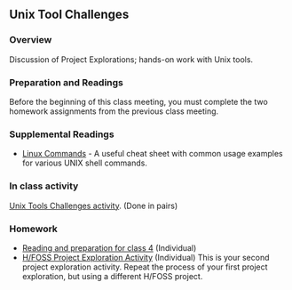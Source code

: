 ## Unix Tool Challenges

### Overview

Discussion of Project Explorations; hands-on work with Unix tools.

### Preparation and Readings

Before the beginning of this class meeting, you must complete the two
homework assignments from the previous class meeting.

### Supplemental Readings

- [Linux Commands](http://www.pixelbeat.org/cmdline.html) - A useful cheat sheet with common usage examples for various UNIX shell commands.

### In class activity

[Unix Tools Challenges activity](03-unixToolsChallenge.md). (Done in pairs)

### Homework

- [Reading and preparation for class 4]() (Individual)
- [H/FOSS Project Exploration Activity](02-ProjExplore.md) (Individual) This is your second project exploration activity. Repeat the process of your first project exploration, but using a different H/FOSS project.
